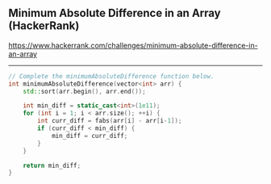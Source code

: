 ## Minimum Absolute Difference in an Array (HackerRank)

<https://www.hackerrank.com/challenges/minimum-absolute-difference-in-an-array>

---
```C++
// Complete the minimumAbsoluteDifference function below.
int minimumAbsoluteDifference(vector<int> arr) {
    std::sort(arr.begin(), arr.end());

    int min_diff = static_cast<int>(1e11);
    for (int i = 1; i < arr.size(); ++i) {
        int curr_diff = fabs(arr[i] - arr[i-1]);
        if (curr_diff < min_diff) {
            min_diff = curr_diff;
        }
    }

    return min_diff;
}
```
